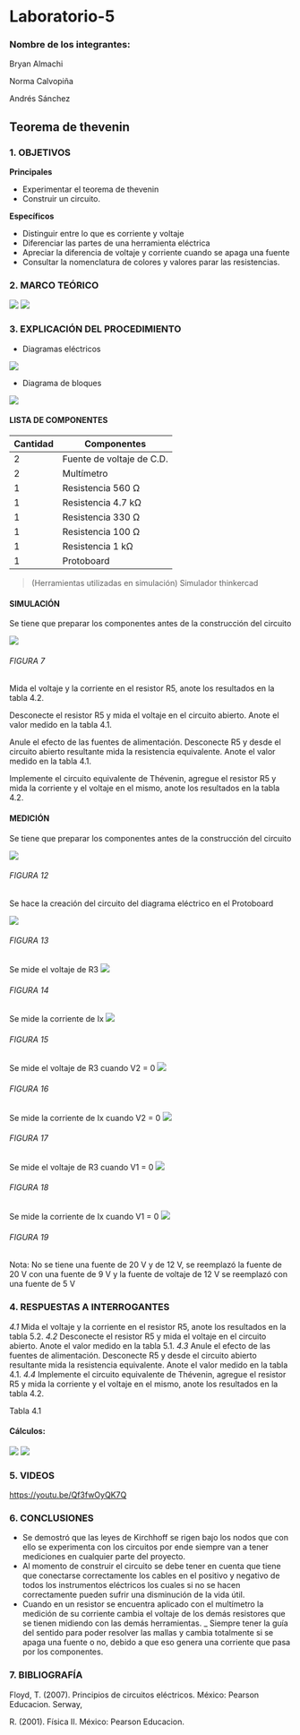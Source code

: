# Laboratorio-5

### Nombre de los integrantes: 
Bryan Almachi

Norma Calvopiña

Andrés Sánchez

## Teorema de thevenin
### 1.	OBJETIVOS

**Principales**

 - Experimentar el teorema de thevenin
 - Construir un circuito.

**Específicos**

- Distinguir entre lo que es corriente y voltaje
- Diferenciar las partes de una herramienta eléctrica
- Apreciar la diferencia de voltaje y corriente cuando se apaga una fuente
- Consultar la nomenclatura de colores y valores parar las resistencias.

### 2.	MARCO TEÓRICO 
![](https://github.com/SanchezMaiAndresSebastian/Tarea-4-/blob/main/Fotos/3.png)
![](https://github.com/SanchezMaiAndresSebastian/Tarea-4-/blob/main/Fotos/4.png)


 
### 3.	EXPLICACIÓN DEL PROCEDIMIENTO

- Diagramas eléctricos

![](https://github.com/SanchezMaiAndresSebastian/Lab4-2022/blob/main/Fotos/1.png)

- Diagrama de bloques

![](https://github.com/SanchezMaiAndresSebastian/Lab4-2022/blob/main/Fotos/2.png)

####	LISTA DE COMPONENTES

| Cantidad | Componentes | 
| -------- | ----------- | 
| 2 |Fuente de voltaje de C.D. | 
| 2 |Multímetro |  
| 1 |Resistencia 560 Ω |
| 1 |Resistencia 4.7 kΩ | 
| 1 |Resistencia 330 Ω |
| 1 |Resistencia 100 Ω | 
| 1 |Resistencia 1 kΩ |
| 1 |Protoboard |
 
> (Herramientas utilizadas en simulación) 
> Simulador thinkercad

#### SIMULACIÓN
Se tiene que preparar los componentes antes de la construcción del circuito

![](https://github.com/SanchezMaiAndresSebastian/Lab4-2022/blob/main/Fotos/3.png)

###### _FIGURA 7_
Mida el voltaje y la corriente en el resistor R5, anote los resultados en la tabla 4.2.

Desconecte el resistor R5 y mida el voltaje en el circuito abierto. Anote el valor medido en la tabla 4.1.

Anule el efecto de las fuentes de alimentación. Desconecte R5 y desde el circuito abierto resultante mida la resistencia equivalente. Anote el valor medido en la tabla 4.1.

Implemente el circuito equivalente de Thévenin, agregue el resistor R5 y mida la corriente y el voltaje en el mismo, anote los resultados en la tabla 4.2.



#### MEDICIÓN

Se tiene que preparar los componentes antes de la construcción del circuito

![](https://github.com/SanchezMaiAndresSebastian/Lab3-2022/blob/main/Fotos/8.png)
###### _FIGURA 12_

Se hace la creación del circuito del diagrama eléctrico en el Protoboard

![](https://github.com/SanchezMaiAndresSebastian/Lab3-2022/blob/main/Fotos/9.png)
###### _FIGURA 13_

Se mide el voltaje de R3
![](https://github.com/SanchezMaiAndresSebastian/Lab4-2022/blob/main/Fotos/7.png)
###### _FIGURA 14_

Se mide la corriente de Ix
![](https://github.com/SanchezMaiAndresSebastian/Lab4-2022/blob/main/Fotos/8.png)
###### _FIGURA 15_

Se mide el voltaje de R3 cuando V2 = 0
![](https://github.com/SanchezMaiAndresSebastian/Lab4-2022/blob/main/Fotos/9.png)
###### _FIGURA 16_

Se mide la corriente de Ix cuando V2 = 0
![](https://github.com/SanchezMaiAndresSebastian/Lab4-2022/blob/main/Fotos/10.png)
###### _FIGURA 17_


Se mide el voltaje de R3 cuando V1 = 0
![](https://github.com/SanchezMaiAndresSebastian/Lab4-2022/blob/main/Fotos/11.png)
###### _FIGURA 18_

Se mide la corriente de Ix cuando V1 = 0
![](https://github.com/SanchezMaiAndresSebastian/Lab4-2022/blob/main/Fotos/12.png)
###### _FIGURA 19_

Nota: No se tiene una fuente de 20 V y de 12 V, se reemplazó la fuente de 20 V con una fuente de 9 V y la fuente de voltaje de 12 V se reemplazó con una fuente de 5 V
 
### 4.	RESPUESTAS A INTERROGANTES

_4.1_ Mida el voltaje y la corriente en el resistor R5, anote los resultados en la tabla 5.2.
_4.2_ Desconecte el resistor R5 y mida el voltaje en el circuito abierto. Anote el valor medido en la tabla 5.1.
_4.3_ Anule el efecto de las fuentes de alimentación. Desconecte R5 y desde el circuito abierto resultante mida la resistencia equivalente. Anote el valor medido en la tabla 4.1.
_4.4_ Implemente el circuito equivalente de Thévenin, agregue el resistor R5 y mida la corriente y el voltaje en el mismo, anote los resultados en la tabla 4.2.

Tabla 4.1

#### Cálculos:

![](https://github.com/SanchezMaiAndresSebastian/Lab4-2022/blob/main/Fotos/13.png)
![](https://github.com/SanchezMaiAndresSebastian/Lab4-2022/blob/main/Fotos/14.png)


### 5. VIDEOS

https://youtu.be/Qf3fwOyQK7Q

### 6.	CONCLUSIONES
 - Se demostró que las leyes de Kirchhoff se rigen bajo los nodos que con ello se experimenta con los circuitos por ende siempre van a tener mediciones en cualquier parte del proyecto.
 - Al momento de construir el circuito se debe tener en cuenta que tiene que conectarse correctamente los cables en el positivo y negativo de todos los instrumentos eléctricos los cuales si no se hacen correctamente pueden sufrir una disminución de la vida útil.
 - Cuando en un resistor se encuentra aplicado con el multímetro la medición de su corriente cambia el voltaje de los demás resistores que se tienen midiendo con las demás herramientas.
 _ Siempre tener la guía del sentido para poder resolver las mallas y cambia totalmente si se apaga una fuente o no, debido a que eso genera una corriente que pasa por los componentes.
 

### 7.	BIBLIOGRAFÍA

Floyd, T. (2007). Principios de circuitos eléctricos. México: Pearson Educacion. Serway,

R. (2001). Física II. México: Pearson Educacion.
